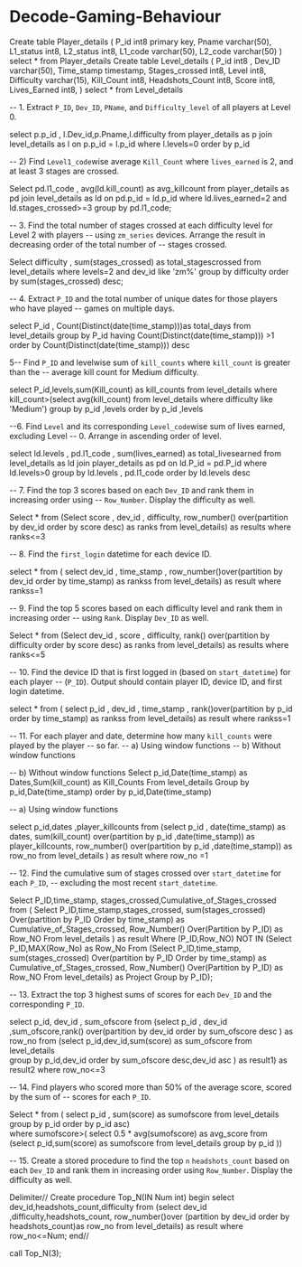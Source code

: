 # Decode-Gaming-Behaviour

Create table Player_details
(
	P_id int8 primary key,
	Pname varchar(50),
	L1_status int8,
	L2_status int8,
	L1_code varchar(50),
	L2_code varchar(50)	
)
select * from Player_details
Create table Level_details
(
	P_id int8 ,
	Dev_ID varchar(50),
	Time_stamp timestamp,
	Stages_crossed int8,
	Level int8,
	Difficulty varchar(15),
	Kill_Count int8,
	Headshots_Count int8,
	Score int8,
	Lives_Earned int8,
)
select * from Level_details

-- 1. Extract `P_ID`, `Dev_ID`, `PName`, and `Difficulty_level` of all players at Level 0.

select p.p_id , l.Dev_id,p.Pname,l.difficulty
from player_details as p join level_details as l
on p.p_id = l.p_id
where l.levels=0
order by p_id

-- 2) Find `Level1_code`wise average `Kill_Count` where `lives_earned` is 2, and at least 3 stages are crossed.

Select pd.l1_code , avg(ld.kill_count) as avg_killcount
from player_details as pd  join level_details as ld 
on pd.p_id = ld.p_id
where  ld.lives_earned=2 and ld.stages_crossed>=3
group by pd.l1_code;


-- 3. Find the total number of stages crossed at each difficulty level for Level 2 with players
-- using `zm_series` devices. Arrange the result in decreasing order of the total number of
-- stages crossed.

Select difficulty , sum(stages_crossed) as total_stagescrossed
from level_details
where levels=2 and dev_id like 'zm%'
group by difficulty
order by  sum(stages_crossed) desc;

-- 4. Extract `P_ID` and the total number of unique dates for those players who have played
-- games on multiple days.

select P_id , Count(Distinct(date(time_stamp)))as total_days
from level_details
group by P_id
having Count(Distinct(date(time_stamp))) >1
order by Count(Distinct(date(time_stamp))) desc

5-- Find `P_ID` and levelwise sum of `kill_counts` where `kill_count` is greater than the
-- average kill count for Medium difficulty.


select P_id,levels,sum(Kill_count) as kill_counts
from level_details
where kill_count>(select avg(kill_count) from level_details where difficulty like 'Medium')
group by p_id ,levels
order by p_id ,levels

--6. Find `Level` and its corresponding `Level_code`wise sum of lives earned, excluding Level
-- 0. Arrange in ascending order of level.

select ld.levels , pd.l1_code , sum(lives_earned) as total_livesearned
from level_details as ld join player_details as pd
on ld.P_id = pd.P_id
where ld.levels>0
group by ld.levels , pd.l1_code
order by ld.levels desc

-- 7. Find the top 3 scores based on each `Dev_ID` and rank them in increasing order using
-- `Row_Number`. Display the difficulty as well.

Select * from (Select score , dev_id , difficulty,
row_number() over(partition by dev_id order by score desc) as ranks
from level_details) as results
where ranks<=3

-- 8. Find the `first_login` datetime for each device ID.

select * from ( select dev_id , time_stamp , 
row_number()over(partition by dev_id order by time_stamp) as rankss
from level_details) as result
where rankss=1

-- 9. Find the top 5 scores based on each difficulty level and rank them in increasing order
-- using `Rank`. Display `Dev_ID` as well.

Select * from (Select dev_id , score , difficulty,
rank() over(partition by difficulty order by score desc) as ranks
from level_details) as results
where ranks<=5 

-- 10. Find the device ID that is first logged in (based on `start_datetime`) for each player
-- (`P_ID`). Output should contain player ID, device ID, and first login datetime.


select * from ( select p_id , dev_id , time_stamp , 
			  rank()over(partition by p_id order by time_stamp) as rankss
			  from level_details) as result
			  where rankss=1

-- 11. For each player and date, determine how many `kill_counts` were played by the player
-- so far.
-- a) Using window functions
-- b) Without window functions

-- b) Without window functions
Select p_id,Date(time_stamp) as Dates,Sum(kill_count) as Kill_Counts
From level_details
Group by p_id,Date(time_stamp)
order by p_id,Date(time_stamp)

-- a) Using window functions

select p_id,dates ,player_killcounts from 
(select p_id , date(time_stamp) as dates, sum(kill_count) over(partition by p_id ,date(time_stamp)) as player_killcounts,
	row_number() over(partition by p_id ,date(time_stamp)) as row_no 
	from level_details ) as result
             where row_no =1

-- 12. Find the cumulative sum of stages crossed over `start_datetime` for each `P_ID`,
-- excluding the most recent `start_datetime`.

Select P_ID,time_stamp, stages_crossed,Cumulative_of_Stages_crossed
from ( Select P_ID,time_stamp,stages_crossed,
sum(stages_crossed) Over(partition by P_ID Order by
time_stamp) as Cumulative_of_Stages_crossed,
Row_Number() Over(Partition by P_ID) as Row_NO
From level_details
) as result
Where (P_ID,Row_NO)
NOT IN
(Select P_ID,MAX(Row_No) as Row_No
From (Select P_ID,time_stamp,
sum(stages_crossed) Over(partition by P_ID Order
by time_stamp) as Cumulative_of_Stages_crossed,
Row_Number() Over(Partition by P_ID) as Row_NO
From level_details) as Project
Group by P_ID); 

-- 13. Extract the top 3 highest sums of scores for each `Dev_ID` and the corresponding `P_ID`.
	
select p_id, dev_id , sum_ofscore from 
(select p_id , dev_id ,sum_ofscore,rank() over(partition by dev_id order by sum_ofscore desc ) as row_no from 
(select p_id,dev_id,sum(score) as sum_ofscore from level_details  
group by p_id,dev_id
order by sum_ofscore desc,dev_id asc ) as result1) as result2
where row_no<=3

-- 14. Find players who scored more than 50% of the average score, scored by the sum of
-- scores for each `P_ID`.

Select * from ( select p_id , sum(score) as sumofscore from level_details group by p_id order by p_id asc)  
where sumofscore>( select 0.5 * avg(sumofscore) as avg_score from (select p_id,sum(score) as sumofscore 
from level_details group by p_id ))

-- 15. Create a stored procedure to find the top `n` `headshots_count` based on each `Dev_ID` and rank them in increasing order using `Row_Number`. Display the difficulty as well.

Delimiter//
Create procedure Top_N(IN Num int)
begin
select dev_id,headshots_count,difficulty from (select dev_id ,difficulty,headshots_count,
row_number()over (partition by dev_id order by headshots_count)as row_no
from level_details) as result
where row_no<=Num;
end//

call Top_N(3);
